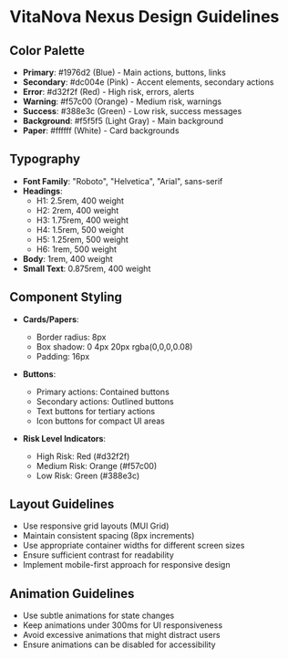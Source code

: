 # VitaNova Nexus Design Guidelines

## Color Palette

- **Primary**: #1976d2 (Blue) - Main actions, buttons, links
- **Secondary**: #dc004e (Pink) - Accent elements, secondary actions
- **Error**: #d32f2f (Red) - High risk, errors, alerts
- **Warning**: #f57c00 (Orange) - Medium risk, warnings
- **Success**: #388e3c (Green) - Low risk, success messages
- **Background**: #f5f5f5 (Light Gray) - Main background
- **Paper**: #ffffff (White) - Card backgrounds

## Typography

- **Font Family**: "Roboto", "Helvetica", "Arial", sans-serif
- **Headings**: 
  - H1: 2.5rem, 400 weight
  - H2: 2rem, 400 weight
  - H3: 1.75rem, 400 weight
  - H4: 1.5rem, 500 weight
  - H5: 1.25rem, 500 weight
  - H6: 1rem, 500 weight
- **Body**: 1rem, 400 weight
- **Small Text**: 0.875rem, 400 weight

## Component Styling

- **Cards/Papers**: 
  - Border radius: 8px
  - Box shadow: 0 4px 20px rgba(0,0,0,0.08)
  - Padding: 16px

- **Buttons**:
  - Primary actions: Contained buttons
  - Secondary actions: Outlined buttons
  - Text buttons for tertiary actions
  - Icon buttons for compact UI areas

- **Risk Level Indicators**:
  - High Risk: Red (#d32f2f)
  - Medium Risk: Orange (#f57c00)
  - Low Risk: Green (#388e3c)

## Layout Guidelines

- Use responsive grid layouts (MUI Grid)
- Maintain consistent spacing (8px increments)
- Use appropriate container widths for different screen sizes
- Ensure sufficient contrast for readability
- Implement mobile-first approach for responsive design

## Animation Guidelines

- Use subtle animations for state changes
- Keep animations under 300ms for UI responsiveness
- Avoid excessive animations that might distract users
- Ensure animations can be disabled for accessibility 